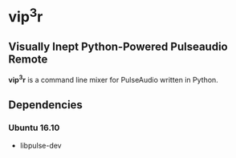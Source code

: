 # vip<sup>3</sup>r
## Visually Inept Python-Powered Pulseaudio Remote

<b>vip<sup>3</sup>r</b> is a command line mixer for PulseAudio written in Python.

## Dependencies

### Ubuntu 16.10
- libpulse-dev
